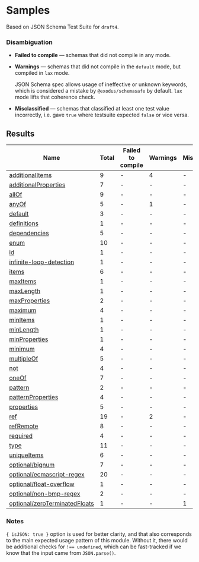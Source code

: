 # Samples

Based on JSON Schema Test Suite for `draft4`.


### Disambiguation

 * **Failed to compile** — schemas that did not compile in any mode.

 * **Warnings** — schemas that did not compile in the `default` mode, but compiled in `lax`
   mode.

   JSON Schema spec allows usage of ineffective or unknown keywords, which is considered a mistake
   by `@exodus/schemasafe` by default. `lax` mode lifts that coherence check.

 * **Misclassified** — schemas that classified at least one test value incorrectly, i.e. gave
   `true` where testsuite expected `false` or vice versa.

## Results

| Name                                                                | Total | Failed to compile | Warnings | Misclassified |
|---------------------------------------------------------------------|-------|-------------------|----------|---------------|
| [additionalItems](./additionalItems.md)                             | 9     | -                 | 4        | -             |
| [additionalProperties](./additionalProperties.md)                   | 7     | -                 | -        | -             |
| [allOf](./allOf.md)                                                 | 9     | -                 | -        | -             |
| [anyOf](./anyOf.md)                                                 | 5     | -                 | 1        | -             |
| [default](./default.md)                                             | 3     | -                 | -        | -             |
| [definitions](./definitions.md)                                     | 1     | -                 | -        | -             |
| [dependencies](./dependencies.md)                                   | 5     | -                 | -        | -             |
| [enum](./enum.md)                                                   | 10    | -                 | -        | -             |
| [id](./id.md)                                                       | 1     | -                 | -        | -             |
| [infinite-loop-detection](./infinite-loop-detection.md)             | 1     | -                 | -        | -             |
| [items](./items.md)                                                 | 6     | -                 | -        | -             |
| [maxItems](./maxItems.md)                                           | 1     | -                 | -        | -             |
| [maxLength](./maxLength.md)                                         | 1     | -                 | -        | -             |
| [maxProperties](./maxProperties.md)                                 | 2     | -                 | -        | -             |
| [maximum](./maximum.md)                                             | 4     | -                 | -        | -             |
| [minItems](./minItems.md)                                           | 1     | -                 | -        | -             |
| [minLength](./minLength.md)                                         | 1     | -                 | -        | -             |
| [minProperties](./minProperties.md)                                 | 1     | -                 | -        | -             |
| [minimum](./minimum.md)                                             | 4     | -                 | -        | -             |
| [multipleOf](./multipleOf.md)                                       | 5     | -                 | -        | -             |
| [not](./not.md)                                                     | 4     | -                 | -        | -             |
| [oneOf](./oneOf.md)                                                 | 7     | -                 | -        | -             |
| [pattern](./pattern.md)                                             | 2     | -                 | -        | -             |
| [patternProperties](./patternProperties.md)                         | 4     | -                 | -        | -             |
| [properties](./properties.md)                                       | 5     | -                 | -        | -             |
| [ref](./ref.md)                                                     | 19    | -                 | 2        | -             |
| [refRemote](./refRemote.md)                                         | 8     | -                 | -        | -             |
| [required](./required.md)                                           | 4     | -                 | -        | -             |
| [type](./type.md)                                                   | 11    | -                 | -        | -             |
| [uniqueItems](./uniqueItems.md)                                     | 6     | -                 | -        | -             |
| [optional/bignum](./optional-bignum.md)                             | 7     | -                 | -        | -             |
| [optional/ecmascript-regex](./optional-ecmascript-regex.md)         | 20    | -                 | -        | -             |
| [optional/float-overflow](./optional-float-overflow.md)             | 1     | -                 | -        | -             |
| [optional/non-bmp-regex](./optional-non-bmp-regex.md)               | 2     | -                 | -        | -             |
| [optional/zeroTerminatedFloats](./optional-zeroTerminatedFloats.md) | 1     | -                 | -        | 1             |

### Notes

`{ isJSON: true }` option is used for better clarity, and that also corresponds to the main
expected usage pattern of this module. Without it, there would be additional checks for
`!== undefined`, which can be fast-tracked if we know that the input came from `JSON.parse()`.
